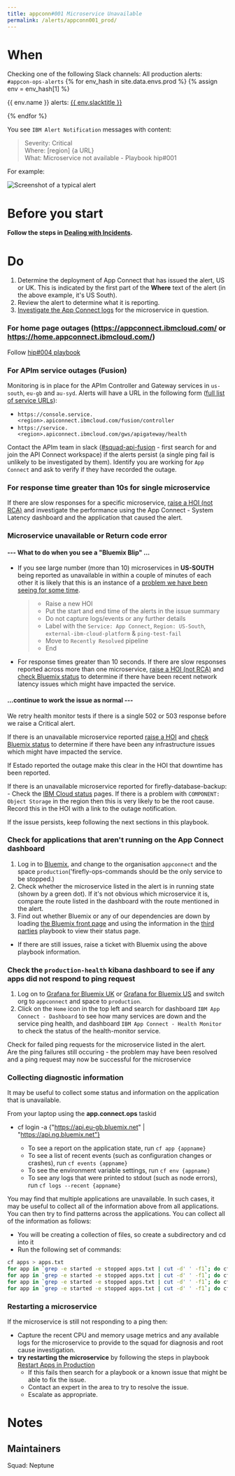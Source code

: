 ```yaml
---
title: appconn#001 Microservice Unavailable
permalink: /alerts/appconn001_prod/
---
```


# When

Checking one of the following Slack channels:
All production alerts: `#appcon-ops-alerts`
{% for env_hash in site.data.envs.prod %}
{% assign env = env_hash[1] %}
        <p>{{ env.name }} alerts: <a href="{{ env.slackurl }}">
      {{ env.slacktitle }}
    </a></p>
{% endfor %}

You see `IBM Alert Notification` messages with content:

> Severity: Critical  
Where: [region] {a URL}  
What: Microservice not available - Playbook hip#001

For example:

![Screenshot of a typical alert](https://github.ibm.com/Cloud-Integration/hip-ops-incidents/blob/master/wiki-images/TypicalAlert.jpg)

# Before you start
**Follow the steps in [Dealing with Incidents](https://github.ibm.com/Cloud-Integration/hip-ops-incidents/wiki/Dealing-with-incidents).**

# Do
1. Determine the deployment of App Connect that has issued the alert, US or UK. This is indicated by the first part of the **Where** text of the alert (in the above example, it's US South). 
2. Review the alert to determine what it is reporting.
3. [Investigate the App Connect logs](https://github.ibm.com/Cloud-Integration/hip-ops-incidents/wiki/Viewing-the-App-Connect-operational-logs) for the microservice in question.

### For home page outages (https://appconnect.ibmcloud.com/ or https://home.appconnect.ibmcloud.com/) 
Follow [hip#004 playbook](https://github.ibm.com/Cloud-Integration/hip-ops-incidents/wiki/hip%23004-Marketing-page-slow-or-unavailable)

### For APIm service outages (Fusion)
Monitoring is in place for the APIm Controller and Gateway services in `us-south`, `eu-gb` and `au-syd`. Alerts will have a URL in the following form ([full list of service URLs](https://github.ibm.com/Cloud-Integration/firefly-api-personal-manager/blob/master/environment-configuration.md#health-monitor)):
- ```https://console.service.<region>.apiconnect.ibmcloud.com/fusion/controller```
- ```https://service.<region>.apiconnect.ibmcloud.com/gws/apigateway/health```

Contact the APIm team in slack ([#squad-api-fusion](https://ibmapim.slack.com/messages/C2VJEU96Y/) - first search for and join the API Connect workspace) if the alerts persist (a single ping fail is unlikely to be investigated by them). Identify you are working for `App Connect` and ask to verify if they have recorded the outage.

### For response time greater than 10s for single microservice
If there are slow responses for a specific microservice, [raise a HOI (not RCA)](https://github.ibm.com/Cloud-Integration/hip-ops-incidents/wiki/Managing-issues-on-the-Incidents-board#to-open-an-issue) and investigate the performance using the App Connect - System Latency dashboard and the application that caused the alert.

### Microservice unavailable or Return code error
####  --- What to do when you see a "Bluemix Blip" ...
* If you see large number (more than 10) microservices in **US-SOUTH** being reported as unavailable in within a couple of minutes of each other it is likely that this is an instance of a [problem we have been seeing for some time](https://github.ibm.com/Cloud-Integration/hip-ops-incidents/issues/1769).  
    > - Raise a new HOI
    > - Put the start and end time of the alerts in the issue summary
    > - Do not capture logs/events or any further details
    > - Label with the `Service: App Connect`, `Region: US-South`, `external-ibm-cloud-platform` & `ping-test-fail`
    > - Move to `Recently Resolved` pipeline
    > - End
* For response times greater than 10 seconds. If there are slow responses reported across more than one microservice, [raise a HOI (not RCA)](https://github.ibm.com/Cloud-Integration/hip-ops-incidents/wiki/Managing-issues-on-the-Incidents-board#to-open-an-issue) and [check Bluemix status](https://github.ibm.com/Cloud-Integration/hip-ops-incidents/wiki/Identifying-the-correct-third-party) to determine if there have been recent network latency issues which might have impacted the service.
#### ...continue to work the issue as normal ---
We retry health monitor tests if there is a single 502 or 503 response before we raise a Critical alert.  

If there is an unavailable microservice reported [raise a HOI](https://github.ibm.com/Cloud-Integration/hip-ops-incidents/wiki/Managing-issues-on-the-Incidents-board#to-open-an-issue) and [check Bluemix status](https://github.ibm.com/Cloud-Integration/hip-ops-incidents/wiki/Identifying-the-correct-third-party) to determine if there have been any infrastructure issues which might have impacted the service.  

If Estado reported the outage make this clear in the HOI that downtime has been reported.

If there is an unavailable microservice reported for firefly-database-backup:
    - Check the [IBM Cloud status](https://github.ibm.com/Cloud-Integration/hip-ops-incidents/wiki/Identifying-the-correct-third-party) pages.  If there is a problem with `COMPONENT: Object Storage` in the region then this is very likely to be the root cause.  Record this in the HOI with a link to the outage notification.

If the issue persists, keep following the next sections in this playbook.

### Check for applications that aren't running on the App Connect dashboard 
1. Log in to [Bluemix](https://bluemix.net/), and change to the organisation `appconnect` and the space `production`('firefly-ops-commands should be the only service to be stopped.)  
2. Check whether the microservice listed in the alert is in running state (shown by a green dot). If it's not obvious which microservice it is, compare the route listed in the dashboard with the route mentioned in the alert.  
3. Find out whether Bluemix or any of our dependencies are down by loading [the Bluemix front page](https://console.ng.bluemix.net/) and using the information in the [third parties](https://github.ibm.com/Cloud-Integration/hip-ops-incidents/wiki/Identifying-the-correct-third-party) playbook to view their status page.
- If there are still issues, raise a ticket with Bluemix using the above playbook information.

### Check the `production-health` kibana dashboard to see if any apps did not respond to ping request 
1. Log on to [Grafana for Bluemix UK](https://metrics.eu-gb.bluemix.net/app/#/grafana4) or [Grafana for Bluemix US](https://metrics.ng.bluemix.net/app/#/grafana4) and switch org to `appconnect` and space to `production`.   
2. Click on the `Home` icon in the top left and search for dashboard `IBM App Connect - Dashboard` to see how many services are down and the service ping health, and dashboard `IBM App Connect - Health Monitor` to check the status of the health-monitor service.

Check for failed ping requests for the microservice listed in the alert.   
Are the ping failures still occuring - the problem may have been resolved and a ping request may now be successful for the microservice 

### Collecting diagnostic information
It may be useful to collect some status and information on the application that is unavailable.  

From your laptop using the **app.connect.ops** taskid
 - cf login -a {"https://api.eu-gb.bluemix.net" | "https://api.ng.bluemix.net"} 

    - To see a report on the application state, run `cf app {appname}`
    - To see a list of recent events (such as configuration changes or crashes), run `cf events {appname}`
    - To see the environment variable settings, run `cf env {appname}`
    - To see any logs that were printed to stdout (such as node errors), run `cf logs --recent {appname}`

You may find that multiple applications are unavailable.  In such cases, it may be useful to collect all of the information above from all applications.  You can then try to find patterns across the applications.  You can collect all of the information as follows:

- You will be creating a collection of files, so create a subdirectory and cd into it
- Run the following set of commands:

```bash
cf apps > apps.txt
for app in `grep -e started -e stopped apps.txt | cut -d' ' -f1`; do cf app $app > $app.app & done; wait
for app in `grep -e started -e stopped apps.txt | cut -d' ' -f1`; do cf events $app > $app.events & done; wait
for app in `grep -e started -e stopped apps.txt | cut -d' ' -f1`; do cf env $app > $app.env & done; wait
for app in `grep -e started -e stopped apps.txt | cut -d' ' -f1`; do cf logs --recent $app > $app.log & done; wait
```

### Restarting a microservice
If the microservice is still not responding to a ping then:
- Capture the recent CPU and memory usage metrics and any available logs for the microservice to provide to the squad for diagnosis and root cause investigation.
- **try restarting the microservice** by following the steps in playbook [Restart Apps in Production](https://github.ibm.com/Cloud-Integration/hip-ops-incidents/wiki/Restart-apps-in-production)  
   - If this fails then search for a playbook or a known issue that might be able to fix the issue.
   - Contact an expert in the area to try to resolve the issue.
   - Escalate as appropriate.

# Notes

## Maintainers 
Squad: Neptune
